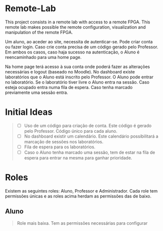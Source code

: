 # Remote-Lab

This project consists in a remote lab with access to a remote FPGA. This remote lab makes possible the remote configuration, visualization and manipulation of the remote FPGA. 

Um aluno, ao aceder ao site, necessita de autenticar-se. Pode criar conta ou fazer login. Caso crie conta precisa de um código gerado pelo Professor. Em ambos os casos, caso haja sucesso na autenticação, o Aluno é reencaminhado para uma home page. 

Na home page terá acesso à sua conta onde poderá fazer as alterações necessárias e logout (baseado no Moodle). No dashboard existe laboratórios que o Aluno está inscrito pelo Professor. O Aluno pode entrar no laboratório. Se o laboratório tiver livre o Aluno entra na sessão. Caso esteja ocupado entra numa fila de espera. Caso tenha marcado previamente uma sessão entra. 

# Initial Ideas
> - [ ] Uso de um código para criação de conta. Este código é gerado pelo Professor. Código único para cada aluno.
> - [ ] No dashboard existir um calendário. Este calendário possibilitará a marcação de sessões nos laboratórios.
> - [ ] Fila de espera para os laboratórios.
> - [ ] Caso o Aluno tenha marcado uma sessão, tem de estar na fila de espera para entrar na mesma para ganhar prioridade.

# Roles

Existem as seguintes roles: Aluno, Professor e Administrador. 
Cada role tem permissões únicas e as roles acima herdam as permissões das de baixo.

## Aluno
> Role mais baixa. Tem as permissões necessárias para configurar
